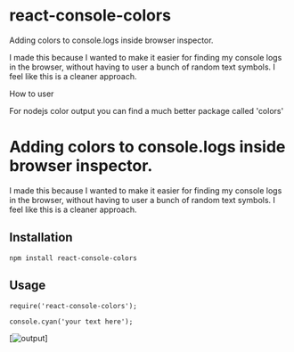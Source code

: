 # react-console-colors
Adding colors to console.logs inside browser inspector.

I made this because I wanted to make it easier for finding my console logs in the browser, without having to user a bunch of random text symbols. I feel like this is a cleaner approach.

How to user



For nodejs color output you can find a much better package called 'colors'


Adding colors to console.logs inside browser inspector.
=========

I made this because I wanted to make it easier for finding my console logs in the browser, without having to user a bunch of random text symbols. I feel like this is a cleaner approach.

## Installation

  `npm install react-console-colors`

## Usage

    require('react-console-colors');

    console.cyan('your text here');

[![output](https://img.shields.io/badge/output%3A-your%20text%20here-blue.svg)]